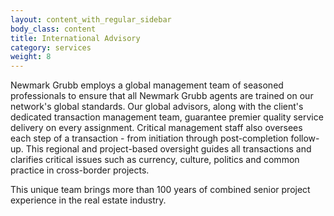 ```yaml
---
layout: content_with_regular_sidebar
body_class: content
title: International Advisory
category: services
weight: 8
---
```

Newmark Grubb employs a global management team of seasoned professionals to ensure that all Newmark Grubb agents are trained on our network's global standards. Our global advisors, along with the client's dedicated transaction management team, guarantee premier quality service delivery on every assignment. Critical management staff also oversees each step of a transaction - from initiation through post-completion follow-up. This regional and project-based oversight guides all transactions and clarifies critical issues such as currency, culture, politics and common practice in cross-border projects.

This unique team brings more than 100 years of combined senior project experience in the real estate industry.
